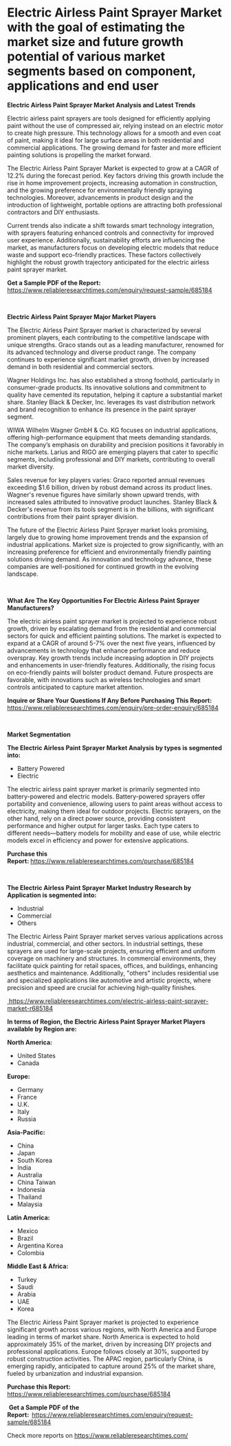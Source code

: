 <p><h1>Electric Airless Paint Sprayer Market with the goal of estimating the market size and future growth potential of various market segments based on component, applications and end user</h1></p><p><strong>Electric Airless Paint Sprayer Market Analysis and Latest Trends</strong></p>
<p><p>Electric airless paint sprayers are tools designed for efficiently applying paint without the use of compressed air, relying instead on an electric motor to create high pressure. This technology allows for a smooth and even coat of paint, making it ideal for large surface areas in both residential and commercial applications. The growing demand for faster and more efficient painting solutions is propelling the market forward.</p><p>The Electric Airless Paint Sprayer Market is expected to grow at a CAGR of 12.2% during the forecast period. Key factors driving this growth include the rise in home improvement projects, increasing automation in construction, and the growing preference for environmentally friendly spraying technologies. Moreover, advancements in product design and the introduction of lightweight, portable options are attracting both professional contractors and DIY enthusiasts. </p><p>Current trends also indicate a shift towards smart technology integration, with sprayers featuring enhanced controls and connectivity for improved user experience. Additionally, sustainability efforts are influencing the market, as manufacturers focus on developing electric models that reduce waste and support eco-friendly practices. These factors collectively highlight the robust growth trajectory anticipated for the electric airless paint sprayer market.</p></p>
<p><strong>Get a Sample PDF of the Report:&nbsp;</strong> <a href="https://www.reliableresearchtimes.com/enquiry/request-sample/685184?utm_campaign=3087&utm_medium=2&utm_source=Github&utm_content=ia&utm_term=27032025&utm_id=electric-airless-paint-sprayer">https://www.reliableresearchtimes.com/enquiry/request-sample/685184</a></p>
<p>&nbsp;</p>
<p><strong>Electric Airless Paint Sprayer Major Market Players</strong></p>
<p><p>The Electric Airless Paint Sprayer market is characterized by several prominent players, each contributing to the competitive landscape with unique strengths. Graco stands out as a leading manufacturer, renowned for its advanced technology and diverse product range. The company continues to experience significant market growth, driven by increased demand in both residential and commercial sectors. </p><p>Wagner Holdings Inc. has also established a strong foothold, particularly in consumer-grade products. Its innovative solutions and commitment to quality have cemented its reputation, helping it capture a substantial market share. Stanley Black & Decker, Inc. leverages its vast distribution network and brand recognition to enhance its presence in the paint sprayer segment.</p><p>WIWA Wilhelm Wagner GmbH & Co. KG focuses on industrial applications, offering high-performance equipment that meets demanding standards. The company’s emphasis on durability and precision positions it favorably in niche markets. Larius and RIGO are emerging players that cater to specific segments, including professional and DIY markets, contributing to overall market diversity.</p><p>Sales revenue for key players varies: Graco reported annual revenues exceeding $1.6 billion, driven by robust demand across its product lines. Wagner's revenue figures have similarly shown upward trends, with increased sales attributed to innovative product launches. Stanley Black & Decker's revenue from its tools segment is in the billions, with significant contributions from their paint sprayer division.</p><p>The future of the Electric Airless Paint Sprayer market looks promising, largely due to growing home improvement trends and the expansion of industrial applications. Market size is projected to grow significantly, with an increasing preference for efficient and environmentally friendly painting solutions driving demand. As innovation and technology advance, these companies are well-positioned for continued growth in the evolving landscape.</p></p>
<p>&nbsp;</p>
<p><strong>What Are The Key Opportunities For Electric Airless Paint Sprayer Manufacturers?</strong></p>
<p><p>The electric airless paint sprayer market is projected to experience robust growth, driven by escalating demand from the residential and commercial sectors for quick and efficient painting solutions. The market is expected to expand at a CAGR of around 5-7% over the next five years, influenced by advancements in technology that enhance performance and reduce overspray. Key growth trends include increasing adoption in DIY projects and enhancements in user-friendly features. Additionally, the rising focus on eco-friendly paints will bolster product demand. Future prospects are favorable, with innovations such as wireless technologies and smart controls anticipated to capture market attention.</p></p>
<p><strong>Inquire or Share Your Questions If Any Before Purchasing This Report:</strong> <a href="https://www.reliableresearchtimes.com/enquiry/pre-order-enquiry/685184?utm_campaign=3087&utm_medium=2&utm_source=Github&utm_content=ia&utm_term=27032025&utm_id=electric-airless-paint-sprayer">https://www.reliableresearchtimes.com/enquiry/pre-order-enquiry/685184</a></p>
<p>&nbsp;</p>
<p><strong>Market Segmentation</strong></p>
<p><strong>The Electric Airless Paint Sprayer Market Analysis by types is segmented into:</strong></p>
<p><ul><li>Battery Powered</li><li>Electric</li></ul></p>
<p><p>The electric airless paint sprayer market is primarily segmented into battery-powered and electric models. Battery-powered sprayers offer portability and convenience, allowing users to paint areas without access to electricity, making them ideal for outdoor projects. Electric sprayers, on the other hand, rely on a direct power source, providing consistent performance and higher output for larger tasks. Each type caters to different needs—battery models for mobility and ease of use, while electric models excel in efficiency and power for extensive applications.</p></p>
<p><strong>Purchase this Report:&nbsp;</strong><a href="https://www.reliableresearchtimes.com/purchase/685184?utm_campaign=3087&utm_medium=2&utm_source=Github&utm_content=ia&utm_term=27032025&utm_id=electric-airless-paint-sprayer">https://www.reliableresearchtimes.com/purchase/685184</a></p>
<p>&nbsp;</p>
<p><strong>The Electric Airless Paint Sprayer Market Industry Research by Application is segmented into:</strong></p>
<p><ul><li>Industrial</li><li>Commercial</li><li>Others</li></ul></p>
<p><p>The Electric Airless Paint Sprayer market serves various applications across industrial, commercial, and other sectors. In industrial settings, these sprayers are used for large-scale projects, ensuring efficient and uniform coverage on machinery and structures. In commercial environments, they facilitate quick painting for retail spaces, offices, and buildings, enhancing aesthetics and maintenance. Additionally, "others" includes residential use and specialized applications like automotive and artistic projects, where precision and speed are crucial for achieving high-quality finishes.</p></p>
<p><a href="https://www.reliableresearchtimes.com/electric-airless-paint-sprayer-market-r685184?utm_campaign=3087&utm_medium=2&utm_source=Github&utm_content=ia&utm_term=27032025&utm_id=electric-airless-paint-sprayer">&nbsp;https://www.reliableresearchtimes.com/electric-airless-paint-sprayer-market-r685184</a></p>
<p><strong>In terms of Region, the Electric Airless Paint Sprayer Market Players available by Region are:</strong></p>
<p>
    <p> <strong> North America: </strong>
        <ul>
            <li>United States</li>
            <li>Canada</li>
        </ul>
        </p> 
    <p> <strong> Europe: </strong>
        <ul>
            <li>Germany</li>
            <li>France</li>
            <li>U.K.</li>
            <li>Italy</li>
            <li>Russia</li>
        </ul>
        </p> 
    <p> <strong> Asia-Pacific: </strong>
        <ul>
            <li>China</li>
            <li>Japan</li>
            <li>South Korea</li>
            <li>India</li>
            <li>Australia</li>
            <li>China Taiwan</li>
            <li>Indonesia</li>
            <li>Thailand</li>
            <li>Malaysia</li>
        </ul>
        </p> 
    <p> <strong> Latin America: </strong>
        <ul>
            <li>Mexico</li>
            <li>Brazil</li>
            <li>Argentina Korea</li>
            <li>Colombia</li>
        </ul>
        </p> 
    <p> <strong> Middle East & Africa: </strong>
        <ul>
            <li>Turkey</li>
            <li>Saudi</li>
            <li>Arabia</li>
            <li>UAE</li>
            <li>Korea</li>
        </ul>
    </p>
    </p>
<p><p>The Electric Airless Paint Sprayer market is projected to experience significant growth across various regions, with North America and Europe leading in terms of market share. North America is expected to hold approximately 35% of the market, driven by increasing DIY projects and professional applications. Europe follows closely at 30%, supported by robust construction activities. The APAC region, particularly China, is emerging rapidly, anticipated to capture around 25% of the market share, fueled by urbanization and industrial expansion.</p></p>
<p><strong>Purchase this Report: </strong><a href="https://www.reliableresearchtimes.com/purchase/685184?utm_campaign=3087&utm_medium=2&utm_source=Github&utm_content=ia&utm_term=27032025&utm_id=electric-airless-paint-sprayer">https://www.reliableresearchtimes.com/purchase/685184</a></p>
<p>&nbsp;<strong>Get a Sample PDF of the Report:&nbsp;&nbsp;</strong><a href="https://www.reliableresearchtimes.com/enquiry/request-sample/685184?utm_campaign=3087&utm_medium=2&utm_source=Github&utm_content=ia&utm_term=27032025&utm_id=electric-airless-paint-sprayer">https://www.reliableresearchtimes.com/enquiry/request-sample/685184</a></p>
<p><strong></strong></p>
<p>Check more reports on <a href="https://www.reliableresearchtimes.com/?utm_campaign=3087&utm_medium=2&utm_source=Github&utm_content=ia&utm_term=27032025&utm_id=electric-airless-paint-sprayer">https://www.reliableresearchtimes.com/</a></p>